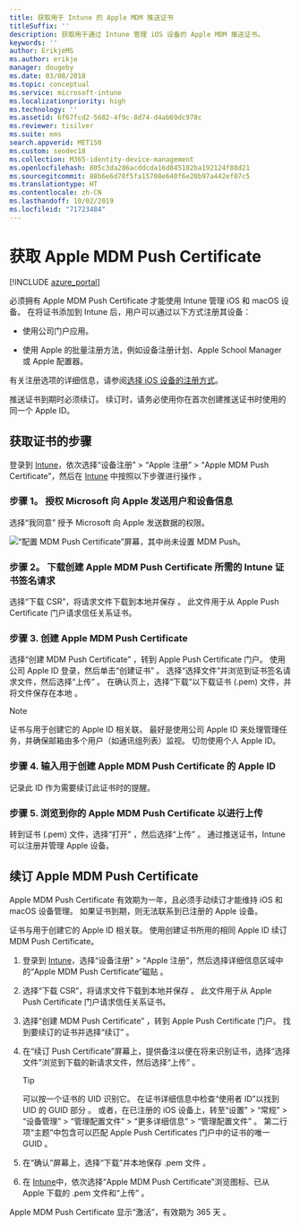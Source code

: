 ```yaml
---
title: 获取用于 Intune 的 Apple MDM 推送证书
titleSuffix: ''
description: 获取用于通过 Intune 管理 iOS 设备的 Apple MDM 推送证书。
keywords: ''
author: ErikjeMS
ms.author: erikje
manager: dougeby
ms.date: 03/08/2018
ms.topic: conceptual
ms.service: microsoft-intune
ms.localizationpriority: high
ms.technology: ''
ms.assetid: 6f67fcd2-5682-4f9c-8d74-d4ab69dc978c
ms.reviewer: tisilver
ms.suite: ems
search.appverid: MET150
ms.custom: seodec18
ms.collection: M365-identity-device-management
ms.openlocfilehash: 805c3da286acddcda16d845182ba192124f88d21
ms.sourcegitcommit: 88b6e6d70f5fa15708e640f6e20b97a442ef07c5
ms.translationtype: HT
ms.contentlocale: zh-CN
ms.lasthandoff: 10/02/2019
ms.locfileid: "71723484"
---
```

# <a name="get-an-apple-mdm-push-certificate"></a>获取 Apple MDM Push Certificate

[!INCLUDE [azure_portal](../includes/azure_portal.md)]

必须拥有 Apple MDM Push Certificate 才能使用 Intune 管理 iOS 和 macOS 设备。 在将证书添加到 Intune 后，用户可以通过以下方式注册其设备：

- 使用公司门户应用。

- 使用 Apple 的批量注册方法，例如设备注册计划、Apple School Manager 或 Apple 配置器。

有关注册选项的详细信息，请参阅[选择 iOS 设备的注册方式](ios-enroll.md)。

推送证书到期时必须续订。 续订时，请务必使用你在首次创建推送证书时使用的同一个 Apple ID。


## <a name="steps-to-get-your-certificate"></a>获取证书的步骤
登录到 [Intune](https://go.microsoft.com/fwlink/?linkid=2090973)，依次选择“设备注册” > “Apple 注册” > “Apple MDM Push Certificate”，然后在 [Intune](https://go.microsoft.com/fwlink/?linkid=2090973) 中按照以下步骤进行操作    。

### <a name="step-1-grant-microsoft-permission-to-send-user-and-device-information-to-apple"></a>步骤 1。 授权 Microsoft 向 Apple 发送用户和设备信息
选择“我同意”  授予 Microsoft 向 Apple 发送数据的权限。

![“配置 MDM Push Certificate”屏幕，其中尚未设置 MDM Push。](./media/apple-mdm-push-certificate-get/create-mdm-push-certificate.png)

### <a name="step-2-download-the-intune-certificate-signing-request-required-to-create-an-apple-mdm-push-certificate"></a>步骤 2。 下载创建 Apple MDM Push Certificate 所需的 Intune 证书签名请求
选择“下载 CSR”，将请求文件下载到本地并保存  。 此文件用于从 Apple Push Certificate 门户请求信任关系证书。

### <a name="step-3-create-an-apple-mdm-push-certificate"></a>步骤 3. 创建 Apple MDM Push Certificate
选择“创建 MDM Push Certificate”  ，转到 Apple Push Certificate 门户。 使用公司 Apple ID 登录，然后单击“创建证书”  。 选择“选择文件”并浏览到证书签名请求文件，然后选择“上传”   。 在确认页上，选择“下载”以下载证书 (.pem) 文件，并将文件保存在本地  。

> [!NOTE]
> 证书与用于创建它的 Apple ID 相关联。 最好是使用公司 Apple ID 来处理管理任务，并确保邮箱由多个用户（如通讯组列表）监视。 切勿使用个人 Apple ID。

### <a name="step-4-enter-the-apple-id-used-to-create-your-apple-mdm-push-certificate"></a>步骤 4. 输入用于创建 Apple MDM Push Certificate 的 Apple ID
记录此 ID 作为需要续订此证书时的提醒。

### <a name="step-5-browse-to-your-apple-mdm-push-certificate-to-upload"></a>步骤 5. 浏览到你的 Apple MDM Push Certificate 以进行上传
转到证书 (.pem) 文件，选择“打开”  ，然后选择“上传”  。 通过推送证书，Intune 可以注册并管理 Apple 设备。

## <a name="renew-apple-mdm-push-certificate"></a>续订 Apple MDM Push Certificate
Apple MDM Push Certificate 有效期为一年，且必须手动续订才能维持 iOS 和 macOS 设备管理。 如果证书到期，则无法联系到已注册的 Apple 设备。

证书与用于创建它的 Apple ID 相关联。 使用创建证书所用的相同 Apple ID 续订 MDM Push Certificate。

1. 登录到 [Intune](https://go.microsoft.com/fwlink/?linkid=2090973)，选择“设备注册” > “Apple 注册”，然后选择详细信息区域中的“Apple MDM Push Certificate”磁贴    。
2. 选择“下载 CSR”，将请求文件下载到本地并保存  。 此文件用于从 Apple Push Certificate 门户请求信任关系证书。
3. 选择“创建 MDM Push Certificate”  ，转到 Apple Push Certificate 门户。 找到要续订的证书并选择“续订”  。
4. 在“续订 Push Certificate”屏幕上，提供备注以便在将来识别证书，选择“选择文件”浏览到下载的新请求文件，然后选择“上传”    。
   > [!TIP]
   > 可以按一个证书的 UID 识别它。 在证书详细信息中检查“使用者 ID”以找到 UID 的 GUID 部分  。 或者，在已注册的 iOS 设备上，转至“设置” > “常规” > “设备管理” > “管理配置文件” > “更多详细信息” > “管理配置文件”        。 第二行项“主题”中包含可以匹配 Apple Push Certificates 门户中的证书的唯一 GUID  。
 
6. 在“确认”屏幕上，选择“下载”并本地保存 .pem 文件   。
7. 在 [Intune](https://go.microsoft.com/fwlink/?linkid=2090973)中，依次选择“Apple MDM Push Certificate”浏览图标、已从 Apple 下载的 .pem 文件和“上传”   。

Apple MDM Push Certificate 显示“激活”，有效期为 365 天  。
